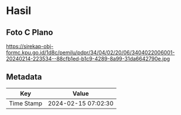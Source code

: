 # Hasil

## Foto C Plano

https://sirekap-obj-formc.kpu.go.id/1d8c/pemilu/pdpr/34/04/02/20/06/3404022006001-20240214-223534--88cfb1ed-b1c9-4289-8a99-31da6642790e.jpg


## Metadata

| Key        | Value               |
| ---------- | ------------------- |
| Time Stamp | 2024-02-15 07:02:30 |



